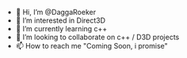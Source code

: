 - 👋 Hi, I’m @DaggaRoeker
- 👀 I’m interested in Direct3D
- 🌱 I’m currently learning c++
- 💞️ I’m looking to collaborate on c++ / D3D projects
- 📫 How to reach me "Coming Soon, i promise"

<!---
DaggaRoeker/DaggaRoeker is a ✨ special ✨ repository because its `README.md` (this file) appears on your GitHub profile.
You can click the Preview link to take a look at your changes.
--->
